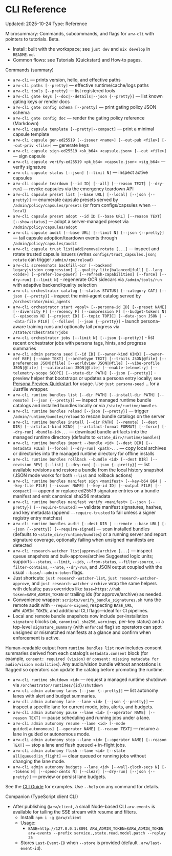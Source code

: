 # CLI Reference
Updated: 2025-10-24
Type: Reference

Microsummary: Commands, subcommands, and flags for `arw-cli` with pointers to tutorials. Beta.

- Install: built with the workspace; see `just dev` and `nix develop` in `README.md`.
- Common flows: see Tutorials (Quickstart) and How‑to pages.

Commands (summary)
- `arw-cli` — prints version, hello, and effective paths
- `arw-cli paths [--pretty]` — effective runtime/cache/logs paths
- `arw-cli tools [--pretty]` — list registered tools
- `arw-cli gate keys [--doc|--details|--json {--pretty}]` — list known gating keys or render docs
- `arw-cli gate config schema [--pretty]` — print gating policy JSON schema
- `arw-cli gate config doc` — render the gating policy reference (Markdown)
- `arw-cli capsule template [--pretty|--compact]` — print a minimal capsule template
- `arw-cli capsule gen-ed25519 [--issuer <name>] [--out-pub <file>] [--out-priv <file>]` — generate keys
- `arw-cli capsule sign-ed25519 <sk_b64> <capsule.json> [--out <file>]` — sign capsule
- `arw-cli capsule verify-ed25519 <pk_b64> <capsule.json> <sig_b64>` — verify signature
- `arw-cli capsule status [--json] [--limit N]` — inspect active capsules
- `arw-cli capsule teardown [--id ID] [--all] [--reason TEXT] [--dry-run]` — revoke capsules via the emergency teardown API
- `arw-cli capsule preset list [--base URL] [--local] [--json {--pretty}]` — enumerate capsule presets served by `/admin/policy/capsules/presets` (or from configs/capsules when `--local`)
- `arw-cli capsule preset adopt --id ID [--base URL] [--reason TEXT] [--show-status]` — adopt a server-managed preset via `/admin/policy/capsules/adopt`
- `arw-cli capsule audit [--base URL] [--limit N] [--json {--pretty}]` — tail capsule adoption/teardown events through `/admin/policy/capsules/audit`
- `arw-cli capsule trust list|add|remove|rotate [...]` — inspect and rotate trusted capsule issuers (writes `configs/trust_capsules.json`; `rotate` can trigger `/admin/rpu/reload`)
- `arw-cli screenshots backfill-ocr [--backend legacy|vision_compression] [--quality lite|balanced|full] [--lang <code>] [--prefer-low-power] [--refresh-capabilities] [--force] [--dry-run] [--limit N]` - regenerate OCR sidecars via `/admin/tools/run` with adaptive backend/quality selection
- `arw-cli orchestrator catalog [--status STATUS] [--category CAT] [--json {--pretty}]` - inspect the mini-agent catalog served by `/orchestrator/mini_agents`
- `arw-cli orchestrator start <goal> [--persona-id ID] [--preset NAME] [--diversity F] [--recency F] [--compression F] [--budget-tokens N] [--episodes N] [--project ID] [--topic TOPIC] [--data-json JSON | --data-file FILE] [--follow] [--json {--pretty}]` - launch persona-aware training runs and optionally tail progress via `/state/orchestrator/jobs`
- `arw-cli orchestrator jobs [--limit N] [--json {--pretty}]` - list recent orchestrator jobs with persona tags, hints, and progress summaries
- `arw-cli admin persona seed [--id ID] [--owner-kind KIND] [--owner-ref REF] [--name TEXT] [--archetype TEXT] [--traits JSON|@file] [--preferences JSON|@file] [--worldview JSON|@file] [--vibe-profile JSON|@file] [--calibration JSON|@file] [--enable-telemetry] [--telemetry-scope SCOPE] [--state-dir PATH] [--json {--pretty}]` - preview helper that bootstraps or updates a persona entry locally; see [Persona Preview Quickstart](../guide/persona_quickstart.md) for usage. Use `just persona-seed …` for a Justfile wrapper.
- `arw-cli runtime bundles list [--dir PATH] [--install-dir PATH] [--remote] [--json {--pretty}]` — inspect managed runtime bundle catalogs and installed bundles locally or via `/state/runtime/bundles`
- `arw-cli runtime bundles reload [--json {--pretty}]` — trigger `/admin/runtime/bundles/reload` to rescan bundle catalogs on the server
- `arw-cli runtime bundles install [--dir PATH] [--remote] [--dest DIR] [--artifact-kind KIND] [--artifact-format FORMAT] [--force] [--dry-run] <bundle-id>...` — download bundle artifacts into the managed runtime directory (defaults to `<state_dir>/runtime/bundles`)
- `arw-cli runtime bundles import --bundle <id> [--dest DIR] [--metadata FILE] [--force] [--dry-run] <path>...` — copy local archives or directories into the managed runtime directory for offline installs
- `arw-cli runtime bundles rollback --bundle <id> [--dest DIR] [--revision REV] [--list] [--dry-run] [--json {--pretty}]` — list available revisions and restore a bundle from the local history snapshot (JSON mode works for both `--list` and rollback actions)
- `arw-cli runtime bundles manifest sign <manifest> [--key-b64 B64 | --key-file FILE] [--issuer NAME] [--key-id ID] [--output FILE] [--compact]` — append or replace ed25519 signature entries on a bundle manifest and emit canonical sha256 metadata
- `arw-cli runtime bundles manifest verify <manifest> [--json {--pretty}] [--require-trusted]` — validate manifest signatures, hashes, and key metadata (append `--require-trusted` to fail unless a signer registry entry matches)
- `arw-cli runtime bundles audit [--dest DIR | --remote --base URL] [--json {--pretty}] [--require-signed]` — scan installed bundles (defaults to `<state_dir>/runtime/bundles`) or a running server and report signature coverage, optionally failing when unsigned manifests are detected
- `arw-cli research-watcher list|approve|archive [...]` — inspect queue snapshots and bulk-approve/archive Suggested logic units; supports `--status`, `--limit`, `--ids`, `--from-status`, `--filter-source`, `--filter-contains`, `--note`, `--dry-run`, and JSON output coupled with the usual `--base`/`--admin-token` flags.
- Just shortcuts: `just research-watcher-list`, `just research-watcher-approve`, and `just research-watcher-archive` wrap the same helpers with defaults; pass overrides like `base=https://hub token=$ARW_ADMIN_TOKEN` or trailing ids (for approve/archive) as needed.
- Convenience wrapper: `scripts/verify_bundle_signatures.sh` runs the remote audit with `--require-signed`, respecting `BASE_URL`, `ARW_ADMIN_TOKEN`, and additional CLI flags—ideal for CI pipelines.
- Local and remote bundle snapshots now include per-installation `signature` blocks (`ok`, `canonical_sha256`, `warnings`, per-key status) and a top-level `signature_summary` (with `enforced` flag) so operators can spot unsigned or mismatched manifests at a glance and confirm when enforcement is active.

Human-readable output from `runtime bundles list` now includes consent summaries derived from each catalog’s `metadata.consent` block (for example, `consent: required (vision)` or `consent: missing metadata for audio/vision modalities`). Any audio/vision bundle without annotations is flagged so operators can update the catalog before promoting the runtime.
- `arw-cli runtime shutdown <id>` — request a managed runtime shutdown via `/orchestrator/runtimes/{id}/shutdown`
- `arw-cli admin autonomy lanes [--json {--pretty}]` — list autonomy lanes with alert and budget summaries.
- `arw-cli admin autonomy lane --lane <id> [--json {--pretty}]` — inspect a specific lane for current mode, jobs, alerts, and budgets.
- `arw-cli admin autonomy pause --lane <id> [--operator NAME] [--reason TEXT]` — pause scheduling and running jobs under a lane.
- `arw-cli admin autonomy resume --lane <id> [--mode guided|autonomous] [--operator NAME] [--reason TEXT]` — resume a lane in guided or autonomous mode.
- `arw-cli admin autonomy stop --lane <id> [--operator NAME] [--reason TEXT]` — stop a lane and flush queued + in-flight jobs.
- `arw-cli admin autonomy flush --lane <id> [--state all|queued|in_flight]` — clear queued or running jobs without changing the lane mode.
- `arw-cli admin autonomy budgets --lane <id> [--wall-clock-secs N] [--tokens N] [--spend-cents N] [--clear] [--dry-run] [--json {--pretty}]` — preview or persist lane budgets.

See the [CLI Guide](../guide/cli.md) for examples. Use `--help` on any command for details.

Companion (TypeScript client CLI)
- After publishing `@arw/client`, a small Node-based CLI `arw-events` is available for tailing the SSE stream with resume and filters.
  - Install: `npm i -g @arw/client`
  - Usage:
    - `BASE=http://127.0.0.1:8091 ARW_ADMIN_TOKEN=$ARW_ADMIN_TOKEN arw-events --prefix service.,state.read.model.patch --replay 25`
  - Stores `Last-Event-ID` when `--store` is provided (default `.arw/last-event-id`).
